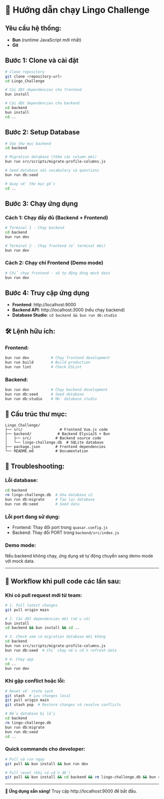 # 🚀 Hướng dẫn chạy Lingo Challenge

## **Yêu cầu hệ thống:**

- **Bun** (runtime JavaScript mới nhất)
- **Git**

## **Bước 1: Clone và cài đặt**

```bash
# Clone repository
git clone <repository-url>
cd Lingo_Challenge

# Cài đặt dependencies cho frontend
bun install

# Cài đặt dependencies cho backend
cd backend
bun install
cd ..
```

## **Bước 2: Setup Database**

```bash
# Vào thư mục backend
cd backend

# Migration database (thêm các column mới)
bun run src/scripts/migrate-profile-columns.js

# Seed database với vocabulary và questions
bun run db:seed

# Quay về thư mục gốc
cd ..
```

## **Bước 3: Chạy ứng dụng**

### **Cách 1: Chạy đầy đủ (Backend + Frontend)**

```bash
# Terminal 1 - Chạy backend
cd backend
bun run dev

# Terminal 2 - Chạy frontend (ở terminal mới)
bun run dev
```

### **Cách 2: Chạy chỉ Frontend (Demo mode)**

```bash
# Chỉ chạy frontend - sẽ tự động dùng mock data
bun run dev
```

## **Bước 4: Truy cập ứng dụng**

- **Frontend**: http://localhost:9000
- **Backend API**: http://localhost:3000 (nếu chạy backend)
- **Database Studio**: `cd backend && bun run db:studio`

## **🛠️ Lệnh hữu ích:**

### **Frontend:**

```bash
bun run dev          # Chạy frontend development
bun run build        # Build production
bun run lint         # Check ESLint
```

### **Backend:**

```bash
bun run dev          # Chạy backend development
bun run db:seed      # Seed database
bun run db:studio    # Mở database studio
```

## **📂 Cấu trúc thư mục:**

```
Lingo_Challenge/
├── src/                 # Frontend Vue.js code
├── backend/            # Backend ElysiaJS + Bun
│   ├── src/           # Backend source code
│   └── lingo-challenge.db  # SQLite database
├── package.json       # Frontend dependencies
└── README.md          # Documentation
```

## **🔧 Troubleshooting:**

### **Lỗi database:**

```bash
cd backend
rm lingo-challenge.db  # Xóa database cũ
bun run db:migrate     # Tạo lại database
bun run db:seed        # Seed data
```

### **Lỗi port đang sử dụng:**

- Frontend: Thay đổi port trong `quasar.config.js`
- Backend: Thay đổi PORT trong `backend/src/index.js`

### **Demo mode:**

Nếu backend không chạy, ứng dụng sẽ tự động chuyển sang demo mode với mock data.

---

## **🔄 Workflow khi pull code các lần sau:**

### **Khi có pull request mới từ team:**
```bash
# 1. Pull latest changes
git pull origin main

# 2. Cài đặt dependencies mới (nếu có)
bun install
cd backend && bun install && cd ..

# 3. Check xem có migration database mới không
cd backend
bun run src/scripts/migrate-profile-columns.js
bun run db:seed  # Chỉ chạy nếu cần refresh data

# 4. Chạy app
cd ..
bun run dev
```

### **Khi gặp conflict hoặc lỗi:**
```bash
# Reset về state sạch
git stash  # Lưu changes local
git pull origin main
git stash pop  # Restore changes và resolve conflicts

# Nếu database bị lỗi
cd backend
rm lingo-challenge.db
bun run db:migrate
bun run db:seed
cd ..
```

### **Quick commands cho developer:**
```bash
# Pull và run ngay
git pull && bun install && bun run dev

# Full reset (khi có vấn đề)
git pull && bun install && cd backend && rm lingo-challenge.db && bun run db:migrate && bun run db:seed && cd .. && bun run dev
```

---

**🎯 Ứng dụng sẵn sàng!** Truy cập http://localhost:9000 để bắt đầu.
